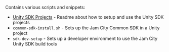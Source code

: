 Contains various scripts and snippets:

* [Unity SDK Projects](https://github.com/mindjolt/gs-gists/blob/master/UNITY_SDK_README.md) - Readme about how to setup and use the Unity SDK projects
* `common-sdk-install.sh` - Sets up the Jam City Common SDK in a Unity project
* `sdk-dev-setup` - Sets up a developer environment to use the Jam City Unity SDK build tools
